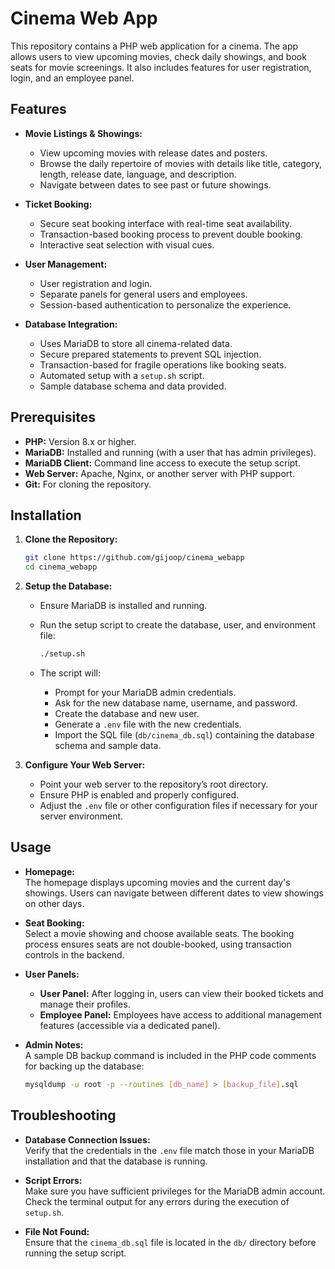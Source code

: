 # Cinema Web App

This repository contains a PHP web application for a cinema. The app allows users to view upcoming movies, check daily showings, and book seats for movie screenings. It also includes features for user registration, login, and an employee panel.

## Features

- **Movie Listings & Showings:**  
  - View upcoming movies with release dates and posters.
  - Browse the daily repertoire of movies with details like title, category, length, release date, language, and description.
  - Navigate between dates to see past or future showings.

- **Ticket Booking:**  
  - Secure seat booking interface with real-time seat availability.
  - Transaction-based booking process to prevent double booking.
  - Interactive seat selection with visual cues.

- **User Management:**  
  - User registration and login.
  - Separate panels for general users and employees.
  - Session-based authentication to personalize the experience.

- **Database Integration:**  
  - Uses MariaDB to store all cinema-related data.
  - Secure prepared statements to prevent SQL injection.
  - Transaction-based for fragile operations like booking seats.
  - Automated setup with a `setup.sh` script.
  - Sample database schema and data provided.

## Prerequisites

- **PHP:** Version 8.x or higher.
- **MariaDB:** Installed and running (with a user that has admin privileges).
- **MariaDB Client:** Command line access to execute the setup script.
- **Web Server:** Apache, Nginx, or another server with PHP support.
- **Git:** For cloning the repository.

## Installation

1. **Clone the Repository:**

   ```bash
   git clone https://github.com/gijoop/cinema_webapp
   cd cinema_webapp
   ```

2. **Setup the Database:**

   - Ensure MariaDB is installed and running.
   - Run the setup script to create the database, user, and environment file:

     ```bash
     ./setup.sh
     ```

   - The script will:
     - Prompt for your MariaDB admin credentials.
     - Ask for the new database name, username, and password.
     - Create the database and new user.
     - Generate a `.env` file with the new credentials.
     - Import the SQL file (`db/cinema_db.sql`) containing the database schema and sample data.

3. **Configure Your Web Server:**

   - Point your web server to the repository’s root directory.
   - Ensure PHP is enabled and properly configured.
   - Adjust the `.env` file or other configuration files if necessary for your server environment.

## Usage

- **Homepage:**  
  The homepage displays upcoming movies and the current day's showings. Users can navigate between different dates to view showings on other days.

- **Seat Booking:**  
  Select a movie showing and choose available seats. The booking process ensures seats are not double-booked, using transaction controls in the backend.

- **User Panels:**  
  - **User Panel:** After logging in, users can view their booked tickets and manage their profiles.
  - **Employee Panel:** Employees have access to additional management features (accessible via a dedicated panel).

- **Admin Notes:**  
  A sample DB backup command is included in the PHP code comments for backing up the database:

  ```bash
  mysqldump -u root -p --routines [db_name] > [backup_file].sql
  ```

## Troubleshooting

- **Database Connection Issues:**  
  Verify that the credentials in the `.env` file match those in your MariaDB installation and that the database is running.

- **Script Errors:**  
  Make sure you have sufficient privileges for the MariaDB admin account. Check the terminal output for any errors during the execution of `setup.sh`.

- **File Not Found:**  
  Ensure that the `cinema_db.sql` file is located in the `db/` directory before running the setup script.